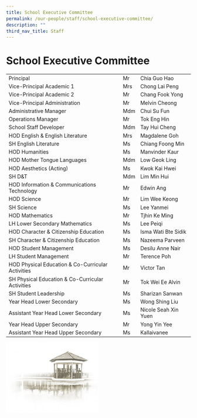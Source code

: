 ```yaml
---
title: School Executive Committee
permalink: /our-people/staff/school-executive-committee/
description: ""
third_nav_title: Staff
---
```

# **School Executive Committee**

|  	|  	|  	|
|---	|---	|---	|
| Principal 	| Mr 	| Chia Guo Hao 	|
| Vice-Principal Academic 1 	| Mrs 	| Chong Lai Peng 	|
| Vice-Principal Academic 2 	| Mr 	| Chang Fook Yong 	|
| Vice-Principal Administration  	| Mr  	| Melvin Cheong  	|
| Administrative Manager 	| Mdm 	| Chui Su Fun 	|
| Operations Manager 	| Mr 	| Tok Eng Hin 	|
| School Staff Developer  	| Mdm 	| Tay Hui Cheng  	|
| HOD English &amp; English Literature 	| Mrs 	| Magdalene Goh 	|
| SH English Literature 	| Ms 	| Chiang Foong Min 	|
| HOD Humanities 	| Ms 	| Manvinder Kaur 	|
| HOD Mother Tongue Languages 	| Mdm 	| Low Geok Ling 	|
| HOD Aesthetics (Acting) 	| Ms  	| Kwok Kai Hwei   	|
| SH D&amp;T  	| Mdm  	| Lim Min Hui   	|
| HOD Information &amp; Communications Technology 	| Mr 	| Edwin Ang 	|
| HOD Science 	| Mr 	| Lim Wee Keong 	|
| SH Science  	| Ms 	| Lee Yanmei  	|
| HOD Mathematics 	| Mr 	| Tjhin Ke Ming 	|
| LH Lower Secondary Mathematics 	| Ms 	| Lee Peiqi 	|
| HOD Character &amp; Citizenship Education 	| Ms 	| Isma Wati Bte Sidik 	|
| SH Character &amp; Citizenship Education 	| Ms 	| Nazeema Parveen 	|
| HOD Student Management 	| Ms 	| Desilu Anne Nair 	|
| LH Student Management 	| Mr 	| Terence Poh 	|
| HOD Physical Education &amp; Co-Curricular Activities 	| Mr 	| Victor Tan 	|
| SH Physical Education &amp; Co-Curricular Activities 	| Mr 	| Tok Wei Ee Alvin 	|
| SH Student Leadership 	| Ms 	| Sharizan Sanwan 	|
| Year Head Lower Secondary 	| Ms 	| Wong Shing Liu 	|
| Assistant Year Head Lower Secondary 	| Ms 	| Nicole Seah Xin Yuen 	|
| Year Head Upper Secondary 	| Mr 	| Yong Yin Yee 	|
| Assistant Year Head Upper Secondary  	| Ms 	| Kallaivanee 	|

<img src="/images/pavilion.png" style="width:50%">